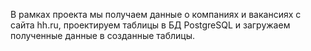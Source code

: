В рамках проекта мы получаем данные о компаниях и вакансиях с сайта hh.ru, проектируем таблицы в БД
PostgreSQL и загружаем полученные данные в созданные таблицы.